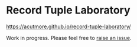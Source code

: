 # Record Tuple Laboratory

https://acutmore.github.io/record-tuple-laboratory/

Work in progress. Please feel free to [raise an issue](https://github.com/acutmore/record-tuple-laboratory/issues).
